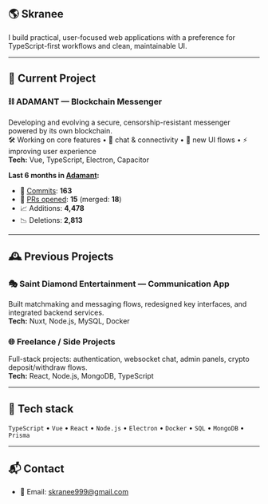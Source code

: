 ## 🌎 Skranee

I build practical, user-focused web applications with a preference for TypeScript-first workflows and clean, maintainable UI.

---

## 🚀 Current Project

### ⛓️ ADAMANT — Blockchain Messenger
Developing and evolving a secure, censorship-resistant messenger powered by its own blockchain.  
🛠 Working on core features • 💬 chat & connectivity • 🎨 new UI flows • ⚡ improving user experience  
**Tech:** Vue, TypeScript, Electron, Capacitor

<!-- ADAMANT-STATS:START -->
**Last 6 months in [Adamant](https://github.com/Adamant-im/adamant-im):**
- 🧩 [Commits](https://github.com/Adamant-im/adamant-im/commits?author=skranee): **163**
- 🔀 [PRs opened](https://github.com/Adamant-im/adamant-im/pulls?q=is%3Apr+author%3Askranee+created%3A%3E%3D2025-04-08): **15** (merged: **18**)
- 📈 Additions: **4,478**
- 📉 Deletions: **2,813**
<!-- ADAMANT-STATS:END -->

---

## 🕰️ Previous Projects

### 🎭 Saint Diamond Entertainment — Communication App
Built matchmaking and messaging flows, redesigned key interfaces, and integrated backend services.  
**Tech:** Nuxt, Node.js, MySQL, Docker

### 🌐 Freelance / Side Projects
Full-stack projects: authentication, websocket chat, admin panels, crypto deposit/withdraw flows.  
**Tech:** React, Node.js, MongoDB, TypeScript

---

## 🧰 Tech stack
`TypeScript` • `Vue` • `React` • `Node.js` • `Electron` • `Docker` • `SQL` • `MongoDB` • `Prisma`

---

## 📬 Contact
- 📧 Email: skranee999@gmail.com
